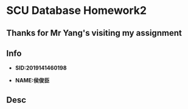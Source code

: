 # SCU Database Homework2

## Thanks for Mr Yang's visiting my assignment

## Info
* **SID:2019141460198**

* **NAME:侯俊臣**

## Desc

